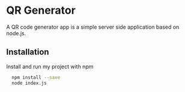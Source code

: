
# QR Generator

A QR code generator app is a simple server side application based on node.js.


## Installation

Install and run my project with npm

```bash
  npm install --save
  node index.js
```
    

